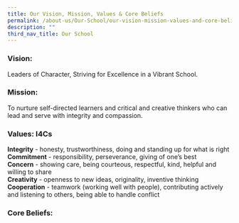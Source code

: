 ```yaml
---
title: Our Vision, Mission, Values & Core Beliefs
permalink: /about-us/Our-School/our-vision-mission-values-and-core-beliefs/
description: ""
third_nav_title: Our School
---
```

### Vision:

Leaders of Character, Striving for Excellence in a Vibrant School.  
  

### Mission:

To nurture self-directed learners and critical and creative thinkers who can lead and serve with integrity and compassion.

  

### Values: I4Cs

**Integrity** \- honesty, trustworthiness, doing and standing up for what is right  
**Commitment** \- responsibility, perseverance, giving of one’s best  
**Concern** \- showing care, being courteous, respectful, kind, helpful and willing to share  
**Creativity** \- openness to new ideas, originality, inventive thinking  
**Cooperation** \- teamwork (working well with people), contributing actively and listening to others, being able to handle conflict  
  

### Core Beliefs:
